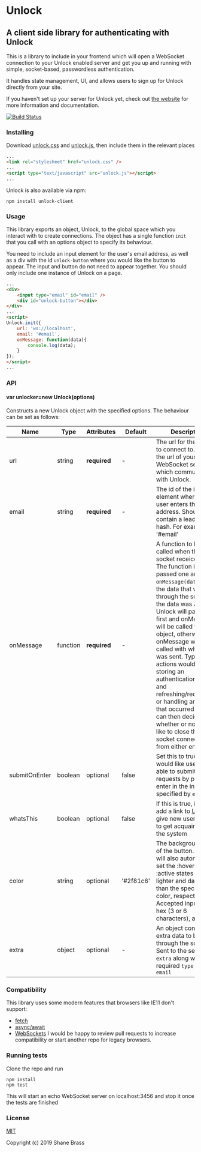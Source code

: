 # Unlock

## A client side library for authenticating with Unlock
This is a library to include in your frontend which will open a WebSocket connection to your Unlock enabled server and get you up and running with simple, socket-based, passwordless authentication.

It handles state management, UI, and allows users to sign up for Unlock directly from your site.

If you haven't set up your server for Unlock yet, check out [the website](https://www.unlock-auth.com/documentation) for more information and documentation.

[![Build Status](https://travis-ci.org/GuyShane/UnlockClient.svg?branch=master)](https://travis-ci.org/GuyShane/UnlockClient)

### Installing
Download [unlock.css](https://raw.githubusercontent.com/GuyShane/UnlockClient/master/dist/unlock.css) and [unlock.js](https://raw.githubusercontent.com/GuyShane/UnlockClient/master/dist/unlock.js), then include them in the relevant places
```html
...
<link rel="stylesheet" href="unlock.css" />
...
<script type="text/javascript" src="unlock.js"></script>
...
```

Unlock is also available via npm:

`npm install unlock-client`

### Usage
This library exports an object, Unlock, to the global space which you interact with to create connections. The object has a single function `init` that you call with an options object to specify its behaviour.

You need to include an input element for the user's email address, as well as a div with the id `unlock-button` where you would like the button to appear. The input and button do not need to appear together. You should only include one instance of Unlock on a page.
```html
...
<div>
    <input type="email" id="email" />
    <div id="unlock-button"></div>
</div>
...
<script>
Unlock.init({
    url: 'ws://localhost',
    email: '#email',
    onMessage: function(data){
        console.log(data);
    }
});
</script>
...
```

### API

#### var unlocker=new Unlock(options)
Constructs a new Unlock object with the specified options. The behaviour can be set as follows:

| Name | Type | Attributes | Default | Description |
| ---- | ---- | ---------- | ------- | ----------- |
| url | string | **required** | - | The url for the socket to connect to. This is the url of your WebSocket server which communicates with Unlock. |
| email | string | **required** | - | The id of the input element where the user enters their email address. Should contain a leading hash. For example: '#email' |
| onMessage | function | **required** | - | A function to be called when the socket receices data. The function is passed one argument: `onMessage(data)` It is the data that was sent through the socket. If the data was JSON, Unlock will parse it first and onMessage will be called with the object, otherwise onMessage will be called with whatever was sent. Typical actions would be storing an authentication cookie and refreshing/redirecting, or handling any errors that occurred. You can then decide whether or not you'd like to close the socket connection from either end. |
| submitOnEnter | boolean | optional | false | Set this to true if you would like users to be able to submit Unlock requests by pressing enter in the input specified by `email` |
| whatsThis | boolean | optional | false | If this is true, it will add a link to [Unlock](https://www.unlock-auth.com) to give new users a way to get acquainted with the system |
| color | string | optional | '#2f81c6' | The background color of the button. Unlock will also automatically set the :hover and :active states to be lighter and darker than the specified color, respectively. Accepted inputs are hex (3 or 6 characters), and rgb() |
| extra | object | optional | - | An object containing extra data to be sent through the socket. Sent to the server as `extra` along with the required `type` and `email` |

### Compatibility
This library uses some modern features that browsers like IE11 don't support:
- [fetch](https://caniuse.com/#feat=fetch)
- [async/await](https://caniuse.com/#feat=async-functions)
- [WebSockets](https://caniuse.com/#feat=websockets)
I would be happy to review pull requests to increase compatibility or start another repo for legacy browsers.

### Running tests
Clone the repo and run
```
npm install
npm test
```
This will start an echo WebSocket server on localhost:3456 and stop it once the tests are finished

### License
[MIT](https://opensource.org/licenses/MIT)

Copyright (c) 2019 Shane Brass
